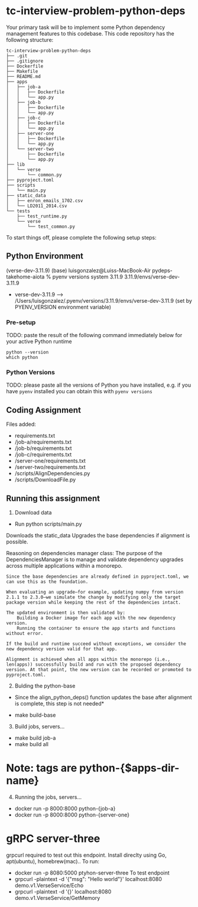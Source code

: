 # tc-interview-problem-python-deps

Your primary task will be to implement some Python dependency management features to this codebase. This code
repository has the following structure:

```
tc-interview-problem-python-deps
├── .git
├── .gitignore
├── Dockerfile
├── Makefile
├── README.md
├── apps
│   ├── job-a
│   │   ├── Dockerfile
│   │   └── app.py
│   ├── job-b
│   │   ├── Dockerfile
│   │   └── app.py
│   ├── job-c
│   │   ├── Dockerfile
│   │   └── app.py
│   ├── server-one
│   │   ├── Dockerfile
│   │   └── app.py
│   └── server-two
│       ├── Dockerfile
│       └── app.py
├── lib
│   └── verse
│       └── common.py
├── pyproject.toml
├── scripts
│   └── main.py
├── static_data
│   ├── enron_emails_1702.csv
│   └── LD2011_2014.csv
└── tests
    ├── test_runtime.py
    └── verse
        └── test_common.py
```

To start things off, please complete the following setup steps:


## Python Environment


(verse-dev-3.11.9) (base) luisgonzalez@Luiss-MacBook-Air pydeps-takehome-aiota % pyenv versions
  system
  3.11.9
  3.11.9/envs/verse-dev-3.11.9
* verse-dev-3.11.9 --> /Users/luisgonzalez/.pyenv/versions/3.11.9/envs/verse-dev-3.11.9 (set by PYENV_VERSION environment variable)


### Pre-setup

TODO: paste the result of the following command immediately below for your active Python runtime
```
python --version
which python
```

### Python Versions

TODO: please paste all the versions of Python you have installed, e.g. if you have `pyenv` installed you can obtain
this with `pyenv versions`


## Coding Assignment

Files added:
  
  - requirements.txt
  - /job-a/requirements.txt
  - /job-b/requirements.txt
  - /job-c/requirements.txt
  - /server-one/requirements.txt
  - /server-two/requirements.txt
  - /scripts/AlignDependencies.py
  - /scripts/DownloadFile.py


## Running this assignment

1. Download data
  - Run python scripts/main.py

  Downloads the static_data
  Upgrades the base dependencies if alignment is possible.


  Reasoning on dependencies manager class:
    The purpose of the DependenciesManager is to manage and validate dependency upgrades across multiple applications within a monorepo.
    
    Since the base dependencies are already defined in pyproject.toml, we can use this as the foundation.
    
    When evaluating an upgrade—for example, updating numpy from version 2.1.1 to 2.3.0—we simulate the change by modifying only the target package version while keeping the rest of the dependencies intact.
    
    The updated environment is then validated by:
	  	Building a Docker image for each app with the new dependency version.
	  	Running the container to ensure the app starts and functions without error.
	  
    If the build and runtime succeed without exceptions, we consider the new dependency version valid for that app.
    
    Alignment is achieved when all apps within the monorepo (i.e., len(apps)) successfully build and run with the proposed dependency version. At that point, the new version can be recorded or promoted to pyproject.toml.
    

2. Bulding the python-base
  * Since the align_python_deps() function updates the base after alignment is complete, this step is not needed*
  - make build-base

3. Build jobs, servers...
  - make build job-a
  - make build all

# Note: tags are python-{$apps-dir-name}
4. Running the jobs, servers...
  - docker run -p 8000:8000 python-{job-a}
  - docker run -p 8000:8000 python-{server-one} 


# gRPC server-three
  grpcurl required to test out this endpoint.  Install direclty using Go, apt(ubuntu), homebrew(mac).. 
  To run:
  - docker run -p 8080:5000 ptyhon-server-three
  To test endpoint
  - grpcurl -plaintext -d '{"msg": "Hello world"}' localhost:8080 demo.v1.VerseService/Echo
  - grpcurl -plaintext -d '{}' localhost:8080 demo.v1.VerseService/GetMemory